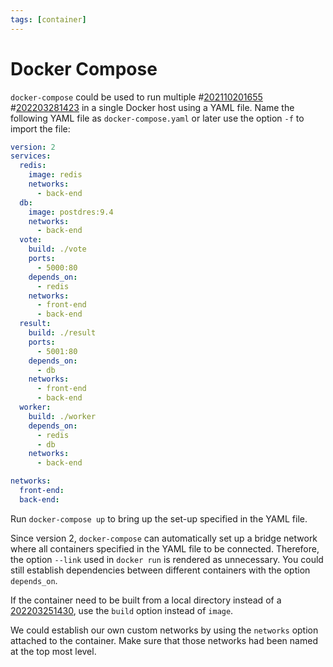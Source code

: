 ```yaml
---
tags: [container]
---
```


# Docker Compose

`docker-compose` could be used to run multiple #[202110201655](202110201655.md)
#[202203281423](202203281423.md) in a single Docker host using a YAML file. Name the following
YAML file as `docker-compose.yaml` or later use the option `-f` to import the
file:

```yaml
version: 2
services:
  redis:
    image: redis
    networks:
      - back-end
  db:
    image: postdres:9.4
    networks:
      - back-end
  vote:
    build: ./vote
    ports:
      - 5000:80
    depends_on:
      - redis
    networks:
      - front-end
      - back-end
  result:
    build: ./result
    ports:
      - 5001:80
    depends_on:
      - db
    networks:
      - front-end
      - back-end
  worker:
    build: ./worker
    depends_on:
      - redis
      - db
    networks:
      - back-end

networks:
  front-end:
  back-end:
```

Run `docker-compose up` to bring up the set-up specified in the YAML file.

Since version 2, `docker-compose` can automatically set up a bridge network
where all containers specified in the YAML file to be connected. Therefore, the
option `--link` used in `docker run` is rendered as unnecessary. You could still
establish dependencies between different containers with the option
`depends_on`.

If the container need to be built from a local directory instead of a
[202203251430](202203251430.md), use the `build` option instead of `image`.

We could establish our own custom networks by using the `networks` option
attached to the container. Make sure that those networks had been named at the
top most level.
